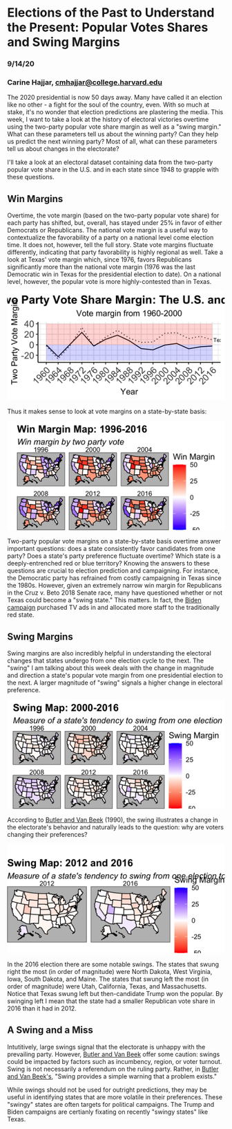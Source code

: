 # Elections of the Past to Understand the Present: Popular Votes Shares and Swing Margins
### 9/14/20
### Carine Hajjar, cmhajjar@college.harvard.edu

The 2020 presidential is now 50 days away. Many have called it an election like no other - a fight for the soul of the country, even. With so much at stake, it's no wonder that election predictions are plastering the media. 
This week, I want to take a look at the history of electoral victories overtime using the two-party popular vote share margin as well as a "swing margin." What can these parameters tell us about the winning party? Can they help us predict the next winning party? Most of all, what can these parameters tell us about changes in the electorate?


I'll take a look at an electoral dataset containing data from the two-party popular vote share in the U.S. and in each state since 1948 to grapple with these questions.


## Win Margins
Overtime, the vote margin (based on the two-party popular vote share) for each party has shifted, but, overall, has stayed under 25% in favor of either Democrats or Republicans. The national vote margin is a useful way to contextualize the favorability of a party on a national level come election time. It does not, however, tell the full story. State vote margins fluctuate differently, indicating that party favorability is highly regional as well. Take a look at Texas' vote margin which, since 1976, favors Republicans significantly more than the national vote margin (1976 was the last Democratic win in Texas for the presidential election to date). On a national level, however, the popular vote is more highly-contested than in Texas. 

![](pop_vote_texas.png)

Thus it makes sense to look at vote margins on a state-by-state basis: 

![](pop_vote_margin_1996_2016.png)

Two-party popular vote margins on a state-by-state basis overtime answer important questions: does a state consistently favor candidates from one party? Does a state's party preference fluctuate overtime? Which state is a deeply-entrenched red or blue territory? Knowing the answers to these questions are crucial to election prediction and campaigning. For instance, the Democratic party has refrained from costly campaigning in Texas since the 1980s. However, given an extremely narrow win margin for Republicans in the Cruz v. Beto 2018 Senate race, many have questioned whether or not Texas could become a "swing state." This matters.  In fact, the [Biden campaign](https://www.cbsnews.com/news/biden-campaign-texas-staff-resources/) purchased TV ads in and allocated more staff to the traditionally red state. 

## Swing Margins
Swing margins are also incredibly helpful in understanding the electoral changes that states undergo from one election cycle to the next. The "swing" I am talking about this week deals with the change in magnitude and direction a state's popular vote margin from one presidential election to the next. A larger magnitude of "swing" signals a higher change in electoral preference. 

![](swing_margin_1996-2016.png)

According to [Butler and Van Beek](https://www.jstor.org/stable/420065) (1990), the swing illustrates a change in the electorate's behavior and naturally leads to the question: why are voters changing their preferences? 


![](swing_margin_2012_2016.png)

In the 2016 election there are some notable swings. The states that swung right the most (in order of magnitude) were North Dakota, West Virginia, Iowa, South Dakota, and Maine. The states that swung left the most (in order of magnitude) were Utah, California, Texas, and Massachusetts. Notice that Texas swung left but then-candidate Trump won the popular. By swinging left I mean that the state had a smaller Republican vote share in 2016 than it had in 2012. 

## A Swing and a Miss

Intutitively, large swings signal that the electorate is unhappy with the prevailing party. However, [Butler and Van Beek](https://www.jstor.org/stable/420065) offer some caution: swings could be impacted by factors such as incumbency, region, or voter turnout. Swing is not necessarily a referendum on the ruling party. Rather, in [Butler and Van Beek's](https://www.jstor.org/stable/420065), "Swing provides a simple warning that a problem exists."

While swings should not be used for outright predictions, they may be useful in identifying states that are more volatile in their preferences. These "swingy" states are often targets for political campaigns. The Trump and Biden campaigns are certianly fixating on recently "swingy states" like Texas. 
















